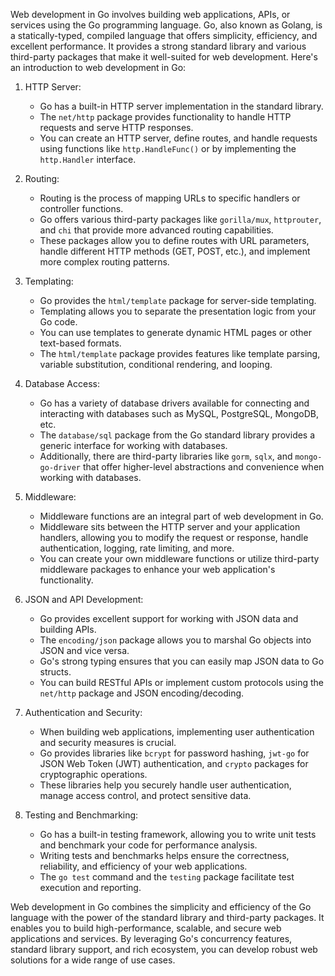 Web development in Go involves building web applications, APIs, or services using the Go programming language. Go, also known as Golang, is a statically-typed, compiled language that offers simplicity, efficiency, and excellent performance. It provides a strong standard library and various third-party packages that make it well-suited for web development. Here's an introduction to web development in Go:

1. HTTP Server:
   - Go has a built-in HTTP server implementation in the standard library.
   - The `net/http` package provides functionality to handle HTTP requests and serve HTTP responses.
   - You can create an HTTP server, define routes, and handle requests using functions like `http.HandleFunc()` or by implementing the `http.Handler` interface.

2. Routing:
   - Routing is the process of mapping URLs to specific handlers or controller functions.
   - Go offers various third-party packages like `gorilla/mux`, `httprouter`, and `chi` that provide more advanced routing capabilities.
   - These packages allow you to define routes with URL parameters, handle different HTTP methods (GET, POST, etc.), and implement more complex routing patterns.

3. Templating:
   - Go provides the `html/template` package for server-side templating.
   - Templating allows you to separate the presentation logic from your Go code.
   - You can use templates to generate dynamic HTML pages or other text-based formats.
   - The `html/template` package provides features like template parsing, variable substitution, conditional rendering, and looping.

4. Database Access:
   - Go has a variety of database drivers available for connecting and interacting with databases such as MySQL, PostgreSQL, MongoDB, etc.
   - The `database/sql` package from the Go standard library provides a generic interface for working with databases.
   - Additionally, there are third-party libraries like `gorm`, `sqlx`, and `mongo-go-driver` that offer higher-level abstractions and convenience when working with databases.

5. Middleware:
   - Middleware functions are an integral part of web development in Go.
   - Middleware sits between the HTTP server and your application handlers, allowing you to modify the request or response, handle authentication, logging, rate limiting, and more.
   - You can create your own middleware functions or utilize third-party middleware packages to enhance your web application's functionality.

6. JSON and API Development:
   - Go provides excellent support for working with JSON data and building APIs.
   - The `encoding/json` package allows you to marshal Go objects into JSON and vice versa.
   - Go's strong typing ensures that you can easily map JSON data to Go structs.
   - You can build RESTful APIs or implement custom protocols using the `net/http` package and JSON encoding/decoding.

7. Authentication and Security:
   - When building web applications, implementing user authentication and security measures is crucial.
   - Go provides libraries like `bcrypt` for password hashing, `jwt-go` for JSON Web Token (JWT) authentication, and `crypto` packages for cryptographic operations.
   - These libraries help you securely handle user authentication, manage access control, and protect sensitive data.

8. Testing and Benchmarking:
   - Go has a built-in testing framework, allowing you to write unit tests and benchmark your code for performance analysis.
   - Writing tests and benchmarks helps ensure the correctness, reliability, and efficiency of your web applications.
   - The `go test` command and the `testing` package facilitate test execution and reporting.

Web development in Go combines the simplicity and efficiency of the Go language with the power of the standard library and third-party packages. It enables you to build high-performance, scalable, and secure web applications and services. By leveraging Go's concurrency features, standard library support, and rich ecosystem, you can develop robust web solutions for a wide range of use cases.